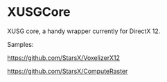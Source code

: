 # XUSGCore
XUSG core, a handy wrapper currently for DirectX 12.

Samples:

https://github.com/StarsX/VoxelizerX12

https://github.com/StarsX/ComputeRaster
